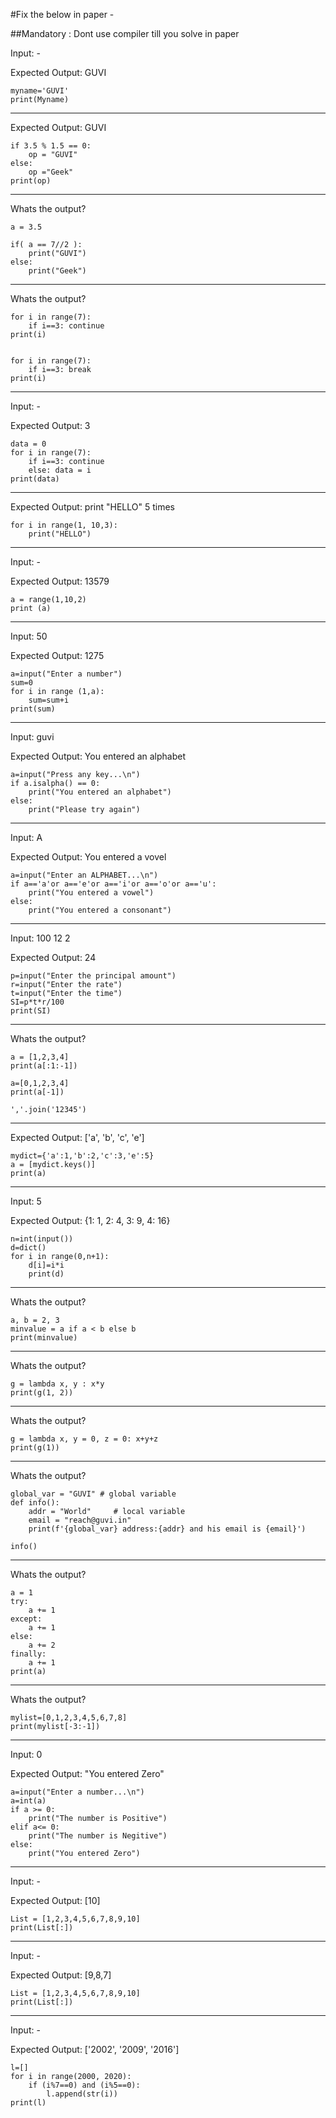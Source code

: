 #Fix the below in paper -

##Mandatory : Dont use compiler till you solve in paper

Input: -

Expected Output: GUVI
```
myname='GUVI'
print(Myname)
```

---------------------------------------

Expected Output: GUVI

```
if 3.5 % 1.5 == 0:
	op = "GUVI"
else:
	op ="Geek" 
print(op)
```
---------------------------------------
Whats the output?

```
a = 3.5 

if( a == 7//2 ):
	print("GUVI")
else:
	print("Geek")
```

---------------------------------------
Whats the output?

```
for i in range(7):
	if i==3: continue
print(i)


for i in range(7):
    if i==3: break
print(i)

```
---------------------------------------

Input: -

Expected Output: 3

```
data = 0
for i in range(7):
	if i==3: continue
	else: data = i
print(data)
```

---------------------------------------
Expected Output: print "HELLO" 5 times
```
for i in range(1, 10,3):
    print("HELLO")
```
---------------------------------------

Input: -

Expected Output: 13579
```
a = range(1,10,2)
print (a)
```
---------------------------------------
Input: 50

Expected Output: 1275

```
a=input("Enter a number")
sum=0
for i in range (1,a):
    sum=sum+i
print(sum)
```
---------------------------------------

Input: guvi

Expected Output: You entered an alphabet

```
a=input("Press any key...\n")
if a.isalpha() == 0:
    print("You entered an alphabet")
else:
    print("Please try again")
  ```
---------------------------------------	

Input: A

Expected Output: You entered a vovel

```	
a=input("Enter an ALPHABET...\n")
if a=='a'or a=='e'or a=='i'or a=='o'or a=='u':
    print("You entered a vowel")
else:
    print("You entered a consonant")
```
---------------------------------------
Input: 100 12 2

Expected Output: 24

```
p=input("Enter the principal amount")
r=input("Enter the rate")
t=input("Enter the time")
SI=p*t*r/100
print(SI)
```
---------------------------------------
Whats the output?

```
a = [1,2,3,4]
print(a[:1:-1])

a=[0,1,2,3,4]
print(a[-1])

','.join('12345')

```
---------------------------------------

Expected Output: ['a', 'b', 'c', 'e']

```
mydict={'a':1,'b':2,'c':3,'e':5}
a = [mydict.keys()]
print(a)
```
---------------------------------------
Input: 5

Expected Output: {1: 1, 2: 4, 3: 9, 4: 16}


```
n=int(input())
d=dict()
for i in range(0,n+1):
	d[i]=i*i
	print(d)
```
---------------------------------------
Whats the output?

```	
a, b = 2, 3
minvalue = a if a < b else b
print(minvalue)
```
---------------------------------------
Whats the output?

```
g = lambda x, y : x*y
print(g(1, 2))
```
---------------------------------------
Whats the output?

```
g = lambda x, y = 0, z = 0: x+y+z
print(g(1))
```
---------------------------------------
Whats the output?

```
global_var = "GUVI" # global variable
def info():
    addr = "World"     # local variable
    email = "reach@guvi.in"
    print(f'{global_var} address:{addr} and his email is {email}')

info()
```
---------------------------------------
Whats the output?

```
a = 1
try:
    a += 1
except:
    a += 1
else:
    a += 2
finally:
    a += 1
print(a)
```
---------------------------------------
Whats the output?

```
mylist=[0,1,2,3,4,5,6,7,8]
print(mylist[-3:-1])
```
---------------------------------------
Input: 0

Expected Output: "You entered Zero"


```
a=input("Enter a number...\n")
a=int(a)
if a >= 0:
    print("The number is Positive")
elif a<= 0:
    print("The number is Negitive")
else:
    print("You entered Zero")
```
---------------------------------------
Input: -

Expected Output: [10]

```
List = [1,2,3,4,5,6,7,8,9,10]
print(List[:])
```
---------------------------------------
Input: -

Expected Output: [9,8,7]

```	
List = [1,2,3,4,5,6,7,8,9,10]
print(List[:])
```

---------------------------------------
Input: -

Expected Output: ['2002', '2009', '2016']


```
l=[]
for i in range(2000, 2020):
    if (i%7==0) and (i%5==0):
        l.append(str(i))
print(l)
```
